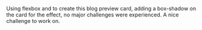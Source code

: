 Using flexbox and to create this blog preview card, adding a box-shadow on the card for the effect, no major challenges were experienced. A nice challenge to work on.